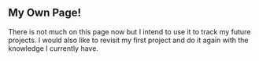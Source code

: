 ## My Own Page!

There is not much on this page now but I intend to
use it to track my future projects. I would also like
to revisit my first project and do it again with the 
knowledge I currently have.

